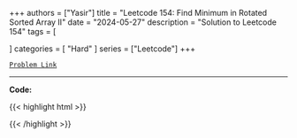 
+++
authors = ["Yasir"]
title = "Leetcode 154: Find Minimum in Rotated Sorted Array II"
date = "2024-05-27"
description = "Solution to Leetcode 154"
tags = [
    
]
categories = [
    "Hard"
]
series = ["Leetcode"]
+++



[`Problem Link`](https://leetcode.com/problems/find-minimum-in-rotated-sorted-array-ii/description/)

---

**Code:**

{{< highlight html >}}

{{< /highlight >}}


